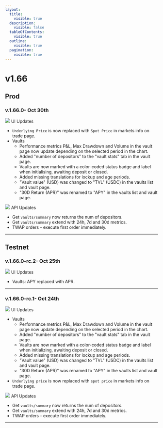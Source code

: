 ```yaml
---
layout:
  title:
    visible: true
  description:
    visible: false
  tableOfContents:
    visible: true
  outline:
    visible: true
  pagination:
    visible: true
---
```


# v1.66

## Prod

### v.1.66.0- Oct 30th

![](https://docs.paradex.trade/\~gitbook/image?url=https%3A%2F%2Fa.slack-edge.com%2Fproduction-standard-emoji-assets%2F14.0%2Fapple-medium%2F1f5a5-fe0f.png\&width=300\&dpr=4\&quality=100\&sign=2f253ce9ddf0e2ade3b4a86fa026ba5bfb95721993f70bfeaab42f482802f9ba) UI Updates

* `Underlying Price` is now replaced with `Spot Price` in markets info on trade page.
* Vaults
  * Performance metrics P\&L, Max Drawdown and Volume in the vault page now update depending on the selected period in the chart.
  * Added "number of depositors" to the "vault stats" tab in the vault page.
  * Vaults are now marked with a color-coded status badge and label when initialising, awaiting deposit or closed.
  * Added missing translations for lockup and age periods.
  * "Vault value" (USD) was changed to "TVL" (USDC) in the vaults list and vault page.
  * "30D Return (APR)" was renamed to "APY" in the vaults list and vault page.

![](https://docs.paradex.trade/\~gitbook/image?url=https%3A%2F%2Fa.slack-edge.com%2Fproduction-standard-emoji-assets%2F14.0%2Fapple-medium%2F2699-fe0f.png\&width=300\&dpr=4\&quality=100\&sign=2662be76\&sv=1) API Updates

* Get `vaults/summary` now returns the num of depositors.
* Get `vaults/summary` extend with 24h, 7d and 30d metrics.
* TWAP orders - execute first order immediately.

***

## Testnet

### v.1.66.0-rc.2- Oct 25th

![](https://docs.paradex.trade/\~gitbook/image?url=https%3A%2F%2Fa.slack-edge.com%2Fproduction-standard-emoji-assets%2F14.0%2Fapple-medium%2F1f5a5-fe0f.png\&width=300\&dpr=4\&quality=100\&sign=2f253ce9ddf0e2ade3b4a86fa026ba5bfb95721993f70bfeaab42f482802f9ba) UI Updates

* Vaults: APY replaced with APR.

***

### v.1.66.0-rc.1- Oct 24th

![](https://docs.paradex.trade/\~gitbook/image?url=https%3A%2F%2Fa.slack-edge.com%2Fproduction-standard-emoji-assets%2F14.0%2Fapple-medium%2F1f5a5-fe0f.png\&width=300\&dpr=4\&quality=100\&sign=2f253ce9ddf0e2ade3b4a86fa026ba5bfb95721993f70bfeaab42f482802f9ba) UI Updates

* Vaults
  * Performance metrics P\&L, Max Drawdown and Volume in the vault page now update depending on the selected period in the chart.
  * Added "number of depositors" to the "vault stats" tab in the vault page.
  * Vaults are now marked with a color-coded status badge and label when initializing, awaiting deposit or closed.
  * Added missing translations for lockup and age periods.
  * "Vault value" (USD) was changed to "TVL" (USDC) in the vaults list and vault page.
  * "30D Return (APR)" was renamed to "APY" in the vaults list and vault page.
* `Underlying price` is now replaced with `spot price` in markets info on trade page.

![](https://docs.paradex.trade/\~gitbook/image?url=https%3A%2F%2Fa.slack-edge.com%2Fproduction-standard-emoji-assets%2F14.0%2Fapple-medium%2F2699-fe0f.png\&width=300\&dpr=4\&quality=100\&sign=2662be76\&sv=1) API Updates

* Get `vaults/summary` now returns the num of depositors.
* Get `vaults/summary` extend with 24h, 7d and 30d metrics.
* TWAP orders - execute first order immediately.

***
